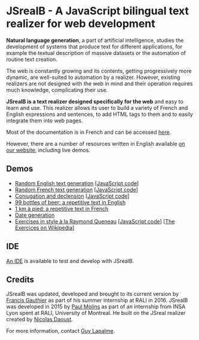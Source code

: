 # JSrealB - A JavaScript bilingual text realizer for web development

**Natural language generation**, a part of artificial intelligence, studies the development of systems that produce text for different applications, for example the textual description of massive datasets or the automation of routine text creation.

The web is constantly growing and its contents, getting progressively more dynamic, are well-suited to automation by a realizer. However, existing realizers are not designed with the web in mind and their operation requires much knowledge, complicating their use.

**JSrealB is a text realizer designed specifically for the web** and easy to learn and use. This realizer allows its user to build a variety of French and English expressions and sentences, to add HTML tags to them and to easily integrate them into web pages.

Most of the documentation is in French and can be accessed [here](https://rawgit.com/rali-udem/JSrealB/master/index.html).

However, there are a number of resources written in English available [on our website](http://rali.iro.umontreal.ca/rali/?q=en/jsrealb-bilingual-text-realiser), including
live demos.

## Demos

* [Random English text generation](https://rawgit.com/rali-udem/JSrealB/master/test/manual_test/randomGeneration/english.html) [[JavaScript code](test/manual_test/randomGeneration/english.js)]
* [Random French text generation](https://rawgit.com/rali-udem/JSrealB/master/test/manual_test/randomGeneration/french.html) [[JavaScript code](test/manual_test/randomGeneration/french.js)]
* [Conjugation and declension](https://rawgit.com/rali-udem/JSrealB/master/test/manual_test/inflection/index.html) [[JavaScript code](test/manual_test/inflection/inflection.js)] 
* [99 bottles of beer: a repetitive text in English](https://rawgit.com/rali-udem/JSrealB/master/test/manual_test/99BottlesOfBeer/index.html)
* [1 km à pied: a repetitive text in French](https://rawgit.com/rali-udem/JSrealB/master/test/manual_test/KilometresAPied/index.html)
* [Date generation](https://rawgit.com/rali-udem/JSrealB/master/test/manual_test/date/index.html)
* [Exercises in style à la Raymond Queneau](http://rawgit.com/rali-udem/JSrealB/master/test/manual_test/ExercicesDeStyle/ExerciceDeStyle.html) [[JavaScript code](test/manual_test/ExercicesDeStyle/ExercicesDeStyle.js)] [[The Exercices on Wikipedia](https://en.wikipedia.org/wiki/Exercises_in_Style)]

## IDE

[An IDE](https://rawgit.com/rali-udem/JSrealB/master/IDE.html) is available to test and develop with JSrealB.

## Credits
JSrealB was updated, developed and brought to its current version by [Francis Gauthier](http://www-etud.iro.umontreal.ca/~gauthif) as part of his summer internship at RALI in 2016. 
JSrealB was developed in 2015 by [Paul Molins](http://paul-molins.fr/) as part of an internship from INSA Lyon spent at RALI, University of Montreal. He built on the
JSreal realizer created by [Nicolas Daoust](mailto:n@daou.st).

For more information, contact [Guy Lapalme](http://rali.iro.umontreal.ca/lapalme).      
